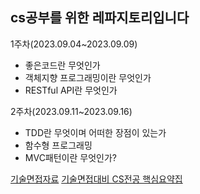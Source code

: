 ## cs공부를 위한 레파지토리입니다

1주차(2023.09.04~2023.09.09)
* 좋은코드란 무엇인가
* 객체지향 프로그래밍이란 무엇인가
* RESTful API란 무엇인가

2주차(2023.09.11~2023.09.16)
* TDD란 무엇이며 어떠한 장점이 있는가
* 함수형 프로그래밍
* MVC패턴이란 무엇인가?


[기술면접자료](https://github.com/JaeYeopHan/Interview_Question_for_Beginner)
[기술면접대비 CS전공 핵심요약집](https://product.kyobobook.co.kr/detail/S000208504237)